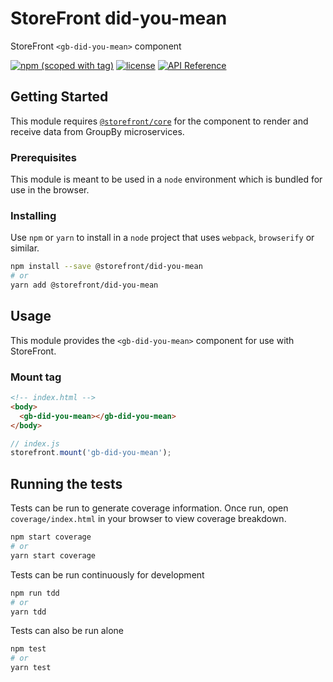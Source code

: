# StoreFront did-you-mean

StoreFront `<gb-did-you-mean>` component

[![npm (scoped with tag)](https://img.shields.io/npm/v/@storefront/did-you-mean.svg?style=flat-square)](https://www.npmjs.com/package/@storefront/did-you-mean)
[![license](https://img.shields.io/github/license/mashape/apistatus.svg?style=flat-square)](https://choosealicense.com/licenses/mit/)
[![API Reference](https://img.shields.io/badge/API_reference-latest-blue.svg?style=flat-square)](https://groupby.github.io/storefront-did-you-mean/)

## Getting Started

This module requires [`@storefront/core`](https://www.npmjs.com/package/@storefront/core) for the component to render
and receive data from GroupBy microservices.

### Prerequisites

This module is meant to be used in a `node` environment which is bundled for use in the browser.

### Installing

Use `npm` or `yarn` to install in a `node` project that uses `webpack`, `browserify` or similar.

```sh
npm install --save @storefront/did-you-mean
# or
yarn add @storefront/did-you-mean
```

## Usage

This module provides the `<gb-did-you-mean>` component for use with StoreFront.

### Mount tag

```html
<!-- index.html -->
<body>
  <gb-did-you-mean></gb-did-you-mean>
</body>
```

```js
// index.js
storefront.mount('gb-did-you-mean');
```

## Running the tests

Tests can be run to generate coverage information.
Once run, open `coverage/index.html` in your browser to view coverage breakdown.

```sh
npm start coverage
# or
yarn start coverage
```

Tests can be run continuously for development

```sh
npm run tdd
# or
yarn tdd
```

Tests can also be run alone

```sh
npm test
# or
yarn test
```
